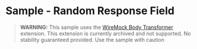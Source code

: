 # Sample - Random Response Field

> **WARNING:** This sample uses the [WireMock Body Transformer](https://github.com/opentable/wiremock-body-transformer) extension.
> This extension is currently archived and not supported.
> No stability guaranteed provided.
> Use the sample with caution

